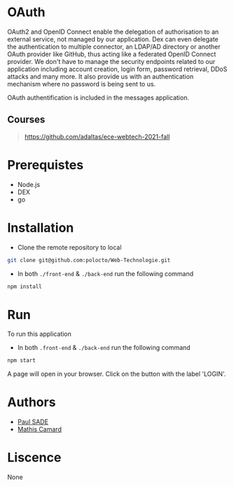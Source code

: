 # OAuth

OAuth2 and OpenID Connect enable the delegation of authorisation to an external service, not managed by our application. Dex can even delegate the authentication to multiple connector, an LDAP/AD directory or another OAuth provider like GitHub, thus acting like a federated OpenID Connect provider. We don't have to manage the security endpoints related to our application including account creation, login form, password retrieval, DDoS attacks and many more. It also provide us with an authentication mechanism where no password is being sent to us.

OAuth authentification is included in the messages application.

## Courses
> https://github.com/adaltas/ece-webtech-2021-fall

# Prerequistes
- Node.js
- DEX
- go

# Installation

- Clone the remote repository to local
```sh
git clone git@github.com:polocto/Web-Technologie.git
```
- In both `./front-end` & `./back-end` run the following command
```sh
npm install
```

# Run
To run this application
- In both `.front-end` & `./back-end` run the following command
```sh
npm start
```
A page will open in your browser. Click on the button with the label 'LOGIN'.

# Authors
- [Paul SADE](mailto:paul.sade@edu.ece.fr)
- [Mathis Camard](mailto:mathis.camard@edu.ece.fr)

# Liscence
None
